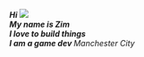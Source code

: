 <b><i>Hi ![](https://user-images.githubusercontent.com/18350557/176309783-0785949b-9127-417c-8b55-ab5a4333674e.gif)<br>My name is Zim  <br>  I love to build things  <br>  I am a game dev </b > Manchester City </b> </i>


